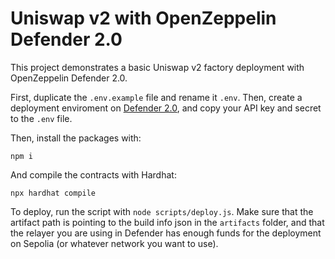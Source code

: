# Uniswap v2 with OpenZeppelin Defender 2.0

This project demonstrates a basic Uniswap v2 factory deployment with OpenZeppelin Defender 2.0.

First, duplicate the `.env.example` file and rename it `.env`. Then, create a deployment enviroment on [Defender 2.0](https://defender.openzeppelin.com/v2/#/deploy), and copy your API key and secret to the `.env` file.

Then, install the packages with:
```shell
npm i
```

And compile the contracts with Hardhat:
```shell
npx hardhat compile
```

To deploy, run the script with `node scripts/deploy.js`. Make sure that the artifact path is pointing to the build info json in the `artifacts` folder, and that the relayer you are using in Defender has enough funds for the deployment on Sepolia (or whatever network you want to use).